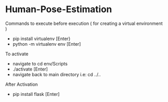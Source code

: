 # Human-Pose-Estimation

Commands to execute before execution ( for creating a virtual environment )
- pip install virtualenv  [Enter}
- python -m virtualenv env  [Enter]

To activate
- navigate to cd env/Scripts
- ./activate [Enter]
- navigate back to main directory i.e: cd ../..

After Activation
- pip install flask [Enter]




